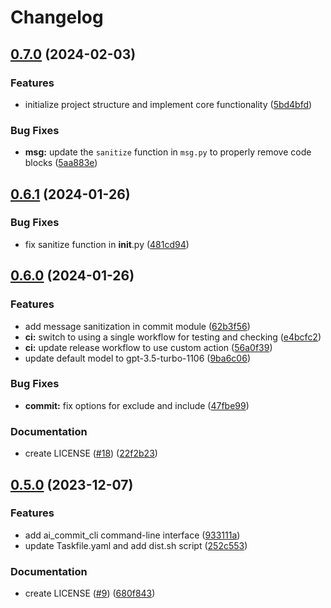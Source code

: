 # Changelog

## [0.7.0](https://github.com/liblaf/ai-commit-cli/compare/v0.6.1...v0.7.0) (2024-02-03)


### Features

* initialize project structure and implement core functionality ([5bd4bfd](https://github.com/liblaf/ai-commit-cli/commit/5bd4bfd3b011a725e60ec099fd37d6f6919614a1))


### Bug Fixes

* **msg:** update the `sanitize` function in `msg.py` to properly remove code blocks ([5aa883e](https://github.com/liblaf/ai-commit-cli/commit/5aa883e265454ef68b2426edad0d2b394989c475))

## [0.6.1](https://github.com/liblaf/ai-commit-cli/compare/v0.6.0...v0.6.1) (2024-01-26)

### Bug Fixes

- fix sanitize function in **init**.py ([481cd94](https://github.com/liblaf/ai-commit-cli/commit/481cd940f2b16a5ff6783abbb9f323f7fa2c9fb3))

## [0.6.0](https://github.com/liblaf/ai-commit-cli/compare/v0.5.0...v0.6.0) (2024-01-26)

### Features

- add message sanitization in commit module ([62b3f56](https://github.com/liblaf/ai-commit-cli/commit/62b3f563064cb7f6abc857a9deed3884bd617a7e))
- **ci:** switch to using a single workflow for testing and checking ([e4bcfc2](https://github.com/liblaf/ai-commit-cli/commit/e4bcfc253aa01edb64b9f28f3c178ec1558d3452))
- **ci:** update release workflow to use custom action ([56a0f39](https://github.com/liblaf/ai-commit-cli/commit/56a0f395c0a87b9501f1c66e3e6eca59d9115d3b))
- update default model to gpt-3.5-turbo-1106 ([9ba6c06](https://github.com/liblaf/ai-commit-cli/commit/9ba6c06ab73f04b3b5b97a65cb7eaa588e7e1e6c))

### Bug Fixes

- **commit:** fix options for exclude and include ([47fbe99](https://github.com/liblaf/ai-commit-cli/commit/47fbe99e90b9ab788b036375d8536ce5e8b5c7fa))

### Documentation

- create LICENSE ([#18](https://github.com/liblaf/ai-commit-cli/issues/18)) ([22f2b23](https://github.com/liblaf/ai-commit-cli/commit/22f2b23ecd4c150391b4d95f12d74617be8f8cf8))

## [0.5.0](https://github.com/liblaf/ai-commit-cli/compare/v0.4.0...v0.5.0) (2023-12-07)

### Features

- add ai_commit_cli command-line interface ([933111a](https://github.com/liblaf/ai-commit-cli/commit/933111acc6b237edfdd8841b854d99724103d978))
- update Taskfile.yaml and add dist.sh script ([252c553](https://github.com/liblaf/ai-commit-cli/commit/252c5539717b1bd26343b4f2b0503cd30b562c7f))

### Documentation

- create LICENSE ([#9](https://github.com/liblaf/ai-commit-cli/issues/9)) ([680f843](https://github.com/liblaf/ai-commit-cli/commit/680f84325c08e7896a870dd6c9530b2796573865))
